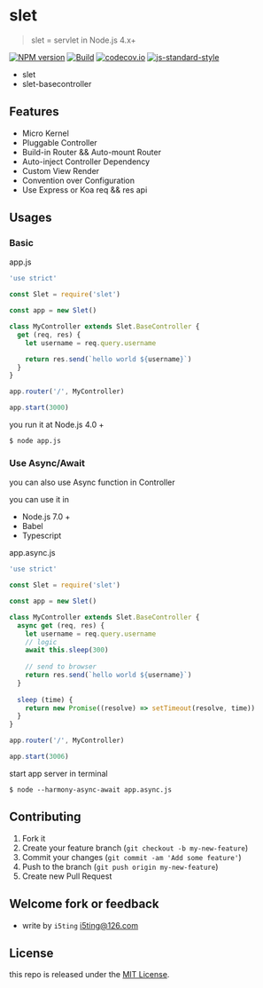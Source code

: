 # slet

> slet = servlet in Node.js 4.x+

[![NPM version](https://img.shields.io/npm/v/slet.svg?style=flat-square)](https://www.npmjs.com/package/slet)
[![Build](https://travis-ci.org/sletjs/slet.svg?branch=master)](https://travis-ci.org/sletjs/slet)
[![codecov.io](https://codecov.io/github/sletjs/slet/coverage.svg?branch=master)](https://codecov.io/github/sletjs/slet?branch=master)
[![js-standard-style](https://img.shields.io/badge/code%20style-standard-brightgreen.svg)](http://standardjs.com/)

- slet
- slet-basecontroller

## Features

- Micro Kernel
- Pluggable Controller
- Build-in Router && Auto-mount Router
- Auto-inject Controller Dependency
- Custom View Render
- Convention over Configuration
- Use Express or Koa req && res api

## Usages

### Basic

app.js

```js
'use strict'

const Slet = require('slet')

const app = new Slet()

class MyController extends Slet.BaseController {
  get (req, res) { 
    let username = req.query.username

    return res.send(`hello world ${username}`)
  } 
}

app.router('/', MyController)

app.start(3000) 

```

you run it at Node.js 4.0 +

```
$ node app.js
```


### Use Async/Await

you can also use Async function in Controller

you can use it in

- Node.js 7.0 +
- Babel
- Typescript

app.async.js

```js
'use strict'

const Slet = require('slet')

const app = new Slet()

class MyController extends Slet.BaseController {
  async get (req, res) {
    let username = req.query.username
    // logic
    await this.sleep(300)
    
    // send to browser
    return res.send(`hello world ${username}`)
  }
  
  sleep (time) {
    return new Promise((resolve) => setTimeout(resolve, time))
  }
}

app.router('/', MyController)

app.start(3006) 

```

start app server in terminal

```
$ node --harmony-async-await app.async.js
```

## Contributing

1. Fork it
2. Create your feature branch (`git checkout -b my-new-feature`)
3. Commit your changes (`git commit -am 'Add some feature'`)
4. Push to the branch (`git push origin my-new-feature`)
5. Create new Pull Request

## Welcome fork or feedback

- write by `i5ting` i5ting@126.com

## License

this repo is released under the [MIT
License](http://www.opensource.org/licenses/MIT).
